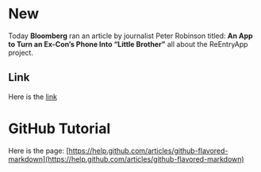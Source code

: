 # New

Today **Bloomberg** ran an article by journalist Peter Robinson titled: **An App to Turn an Ex-Con’s Phone Into “Little Brother”** all about the ReEntryApp project.

## Link
Here is the [link](http://www.businessweek.com/articles/2014-04-07/an-app-to-turn-an-ex-cons-phone-into-little-brother)

# GitHub Tutorial

Here is the page: [https://help.github.com/articles/github-flavored-markdown](https://help.github.com/articles/github-flavored-markdown)
